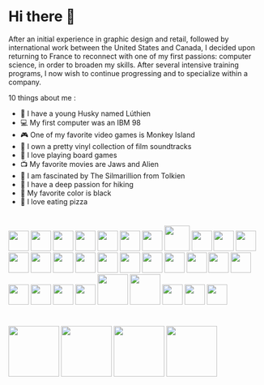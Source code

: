 # Hi there 👋

After an initial experience in graphic design and retail, followed by international work between the United States and Canada, I decided upon returning to France to reconnect with one of my first passions: computer science, in order to broaden my skills. After several intensive training programs, I now wish to continue progressing and to specialize within a company.

10 things about me :
- 🐺 I have a young Husky named Lúthien
- 💻 My first computer was an IBM 98
- 🎮 One of my favorite video games is Monkey Island
- 🎵 I own a pretty vinyl collection of film soundtracks
- 🎲 I love playing board games
- 📺 My favorite movies are Jaws and Alien
- 📖 I am fascinated by The Silmarillion from Tolkien
- 🌲 I have a deep passion for hiking
- 🖤 My favorite color is black
- 🍕 I love eating pizza
# 
<img height="40" width="40" src="https://upload.wikimedia.org/wikipedia/commons/0/0a/Unofficial_Windows_logo_variant_-_2002%E2%80%932012_%28Multicolored%29.svg" /> <img height="40" width="40" src="https://cdn.jsdelivr.net/gh/devicons/devicon@latest/icons/linux/linux-original.svg" /> <img height="40" width="40" src="https://upload.wikimedia.org/wikipedia/commons/2/2f/PowerShell_5.0_icon.png" />
<img height="40" width="40" src="https://upload.wikimedia.org/wikipedia/commons/thumb/4/4b/Bash_Logo_Colored.svg/768px-Bash_Logo_Colored.svg.png" /> <img height="40" width="40" src="https://upload.wikimedia.org/wikipedia/commons/e/e7/PuTTY_Icon.svg" /> <img height="40" width="40"  src="https://cdn.jsdelivr.net/gh/devicons/devicon@latest/icons/apache/apache-original.svg" /> <img height="40" width="40" src="https://upload.wikimedia.org/wikipedia/commons/c/c6/Wireshark_icon_new.png" /> <img height="50" width="50"  src="https://upload.wikimedia.org/wikipedia/commons/7/73/Logo_nmap.png" />
<img height="40" width="40" src="https://upload.wikimedia.org/wikipedia/commons/thumb/9/9e/UbuntuCoF.svg/768px-UbuntuCoF.svg.png"/> <img height="40" width="40" src="https://cdn.jsdelivr.net/gh/devicons/devicon@latest/icons/proxmox/proxmox-plain-wordmark.svg" /> <img height="40" width="40" src="https://upload.wikimedia.org/wikipedia/commons/d/dc/VirtualBox_2024.png"/> <img height="40" width="40" src="https://cdn.jsdelivr.net/gh/devicons/devicon@latest/icons/postman/postman-original.svg" /> <img height="40" width="40" src="https://upload.wikimedia.org/wikipedia/commons/3/33/Figma-logo.svg" /> <img height="40" width="40" src="https://cdn.jsdelivr.net/gh/devicons/devicon@latest/icons/notion/notion-original.svg" /> <img height="40" width="40" src="https://upload.wikimedia.org/wikipedia/commons/b/b5/ChatGPT_logo_Square.svg" /> <img height="40" width="40" src="https://static.vecteezy.com/system/resources/thumbnails/032/329/175/small_2x/canva-icon-logo-symbol-free-png.png" />
<img height="40" width="40" src="https://cdn.jsdelivr.net/gh/devicons/devicon@latest/icons/javascript/javascript-original.svg" /> <img height="40" width="40" src="https://cdn.jsdelivr.net/gh/devicons/devicon@latest/icons/html5/html5-original.svg" /> <img height="40" width="40" src="https://cdn.jsdelivr.net/gh/devicons/devicon@latest/icons/css3/css3-original.svg" /> <img height="40" width="40" src="https://cdn.jsdelivr.net/gh/devicons/devicon@latest/icons/nodejs/nodejs-plain-wordmark.svg" /> <img height="40" width="40" src="https://cdn.jsdelivr.net/gh/devicons/devicon@latest/icons/express/express-original.svg" /> <img height="40" width="40" src="https://cdn.jsdelivr.net/gh/devicons/devicon@latest/icons/react/react-original.svg" /> <img height="40" width="40" src="https://cdn.jsdelivr.net/gh/devicons/devicon@latest/icons/nextjs/nextjs-original.svg" /> <img height="40" width="40" src="https://cdn.jsdelivr.net/gh/devicons/devicon@latest/icons/tailwindcss/tailwindcss-original.svg" /> <img height="40" width="40" src="https://cdn.jsdelivr.net/gh/devicons/devicon@latest/icons/postgresql/postgresql-original.svg" /> <img height="40" width="40" src="https://cdn.jsdelivr.net/gh/devicons/devicon@latest/icons/vscode/vscode-original.svg" /> <img height="60" width="60" src="https://upload.wikimedia.org/wikipedia/commons/d/db/Npm-logo.svg" /> <img height="60" width="60" src="https://upload.wikimedia.org/wikipedia/commons/e/ea/Docker_%28container_engine%29_logo_%28cropped%29.png" /> <img height="40" width="40" src="https://cdn.jsdelivr.net/gh/devicons/devicon@latest/icons/git/git-original.svg" /> <img height="40" width="40" src="https://neon.tech/brand/neon-logomark-light-color.svg" /> <img height="40" width="40" src="https://cdn.jsdelivr.net/gh/devicons/devicon@latest/icons/vercel/vercel-original.svg" />
# 
<img height="100" width="100" src="https://images.credly.com/images/e807f203-a235-4c69-b9ee-f31bf015af6f/image.png" /> <img height="100" width="100" src="https://images.credly.com/images/5624b38a-5471-4d5c-a2bd-f4575babaa61/image.png"> <img height="100" width="100" src="https://images.credly.com/images/9076eea9-e875-4963-9dcd-0f5c33b3b380/blob" /> <img height="100" width="100" src="https://images.credly.com/images/50b96632-6cbb-40b7-ac0e-b83f49ff7f94/image.png" />
